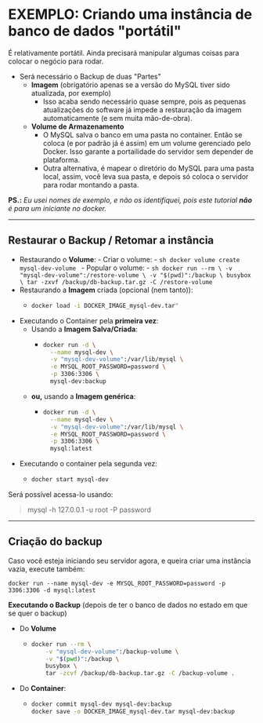 # EXEMPLO: Criando uma instância de banco de dados "portátil"

É relativamente portátil. Ainda precisará manipular algumas coisas para colocar o negócio para rodar.

- Será necessário o Backup de duas "Partes"
  - **Imagem** (obrigatório apenas se a versão do MySQL tiver sido atualizada, por exemplo)
    - Isso acaba sendo necessário quase sempre, pois as pequenas atualizações do software já impede a restauração da imagem automaticamente (e sem muita mão-de-obra).
  - **Volume de Armazenamento**
    - O MySQL salva o banco em uma pasta no container. Então se coloca (e por padrão já é assim) em um volume gerenciado pelo Docker. Isso garante a portailidade do servidor sem depender de plataforma.
    - Outra alternativa, é mapear o diretório do MySQL para uma pasta local, assim, você leva sua pasta, e depois só coloca o servidor para rodar montando a pasta.

**PS.:** *Eu usei nomes de exemplo, e não os identifiquei, pois este tutorial **não** é para um iniciante no docker.*

---

## Restaurar o Backup / Retomar a instância

- Restaurando o **Volume**:
      - Criar o volume:
          - ```sh
            docker volume create mysql-dev-volume
            ```
      - Popular o volume:
          - ```sh
            docker run --rm \
              -v "mysql-dev-volume":/restore-volume \
              -v "$(pwd)":/backup \
              busybox \
              tar -zxvf /backup/db-backup.tar.gz -C /restore-volume
            ``` 
- Restaurando a **Imagem** criada (opcional (nem tanto)):
    - ```sh
      docker load -i DOCKER_IMAGE_mysql-dev.tar"
      ```
- Executando o Container pela **primeira vez**:
    - Usando a **Imagem Salva/Criada**:
        - ```sh
          docker run -d \
            --name mysql-dev \
            -v "mysql-dev-volume":/var/lib/mysql \
            -e MYSQL_ROOT_PASSWORD=password \
            -p 3306:3306 \
            mysql-dev:backup
          ```
    - **ou,** usando a **Imagem genérica**:
        - ```sh
          docker run -d \
            --name mysql-dev \
            -v "mysql-dev-volume":/var/lib/mysql \
            -e MYSQL_ROOT_PASSWORD=password \
            -p 3306:3306 \
            mysql:latest
          ```
- Executando o container pela segunda vez:
    - ```sh
      docher start mysql-dev
      ```

Será possível acessa-lo usando:

> mysql -h 127.0.0.1 -u root -P password


---

## Criação do backup

Caso você esteja iniciando seu servidor agora, e queira criar uma instância vazia, execute também:
```
docker run --name mysql-dev -e MYSQL_ROOT_PASSWORD=password -p 3306:3306 -d mysql:latest
```

**Executando o Backup** (depois de ter o banco de dados no estado em que se quer o backup)

- Do **Volume**
    - ```sh
      docker run --rm \
          -v "mysql-dev-volume":/backup-volume \
          -v "$(pwd)":/backup \
          busybox \
          tar -zcvf /backup/db-backup.tar.gz -C /backup-volume .
      ```
- Do **Container**:
    - ```sh
      docker commit mysql-dev mysql-dev:backup
      docker save -o DOCKER_IMAGE_mysql-dev.tar mysql-dev:backup
      ```


